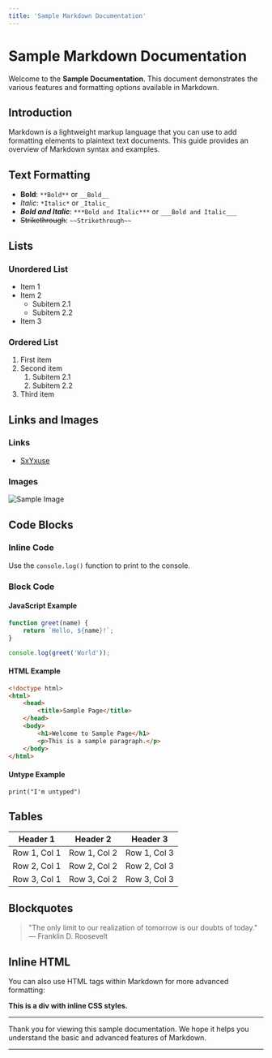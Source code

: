 ```yaml
---
title: 'Sample Markdown Documentation'
---
```


# Sample Markdown Documentation

Welcome to the **Sample Documentation**. This document demonstrates the various features and formatting options available in Markdown.

## Introduction

Markdown is a lightweight markup language that you can use to add formatting elements to plaintext text documents. This guide provides an overview of Markdown syntax and examples.

## Text Formatting

- **Bold**: `**Bold**` or `__Bold__`
- _Italic_: `*Italic*` or `_Italic_`
- **_Bold and Italic_**: `***Bold and Italic***` or `___Bold and Italic___`
- ~~Strikethrough~~: `~~Strikethrough~~`

## Lists

### Unordered List

- Item 1
- Item 2
  - Subitem 2.1
  - Subitem 2.2
- Item 3

### Ordered List

1. First item
2. Second item
   1. Subitem 2.1
   2. Subitem 2.2
3. Third item

## Links and Images

### Links

- [SxYxuse](https://github.com/SxYxuse)

### Images

![Sample Image](https://via.placeholder.com/150)

## Code Blocks

### Inline Code

Use the `console.log()` function to print to the console.

### Block Code

#### JavaScript Example

```javascript
function greet(name) {
	return `Hello, ${name}!`;
}

console.log(greet('World'));
```

#### HTML Example

```html
<!doctype html>
<html>
	<head>
		<title>Sample Page</title>
	</head>
	<body>
		<h1>Welcome to Sample Page</h1>
		<p>This is a sample paragraph.</p>
	</body>
</html>
```

#### Untype Example

```untype
print("I'm untyped")
```

## Tables

| Header 1     | Header 2     | Header 3     |
| ------------ | ------------ | ------------ |
| Row 1, Col 1 | Row 1, Col 2 | Row 1, Col 3 |
| Row 2, Col 1 | Row 2, Col 2 | Row 2, Col 3 |
| Row 3, Col 1 | Row 3, Col 2 | Row 3, Col 3 |

## Blockquotes

> "The only limit to our realization of tomorrow is our doubts of today."  
> — Franklin D. Roosevelt

## Inline HTML

You can also use HTML tags within Markdown for more advanced formatting:

<div style="margin-top: 8px; font-weight: bold;">
    This is a div with inline CSS styles.
</div>

---

Thank you for viewing this sample documentation. We hope it helps you understand the basic and advanced features of Markdown.

---
